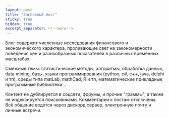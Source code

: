 ```yaml
---
layout: post
title: "Заглавный пост"
sticky: true
hidden: true
excerpt_separator: <!--more-->
---
```


Блог содержит численные исследования финансового и экономического характера, проливающие свет на закономерности поведения цен и разнообразных показателей в различных временных масштабах. 

Cмежные темы: статистические методы, алгоритмы, обработка данных, data mining, базы, языки программирования (python, c#, c++, java, delphi и тп), среды типа matLab, mathCad, R и тп, математические прикладные программные библиотеки… 

Контент не дублируется в соцсети, форумы, и прочие "граммы", а также не индексируется поисковиками. Комментарии к постам отключены. Всё общение ведется через дискорд сервер, электронную почту и личные встречи.
<!--more-->





